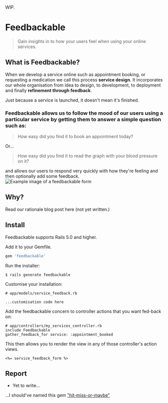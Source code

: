 WIP.

# Feedbackable

> Gain insights in to how your users feel when using your online services.

## What is Feedbackable?

When we develop a service online such as appointment booking, or requesting a medication we call this process **service design**. It incorporates our whole organisation from idea to design, to development, to deployment and finally **refinement through feedback**.

Just because a service is launched, it doesn't mean it's finished.

### **Feedbackable** allows us to follow the mood of our users using a particular service by getting them to answer a simple question such as:

> How easy did you find it to book an appointment today?

Or...

> How easy did you find it to read the graph with your blood pressure on it?

and allows our users to respond very quickly with how they're feeling and then optionally add some feedback.
![Example image of a feedbackable form](https://s3.eu-west-2.amazonaws.com/substrakthealth-public-scratch/feedbackable1.png)


## Why?

Read our rationale blog post here (not yet written.)

## Install

Feedbackable supports Rails 5.0 and higher.

Add it to your Gemfile.

```ruby
gem 'feedbackable'
```

Run the installer:

```shell
$ rails generate feedbackable
```

Customise your installation:

```
# app/models/service_feedback.rb

...customisation code here
```

Add the feedbackable concern to controller actions that you want fed-back on:

```
# app/controllers/my_services_controller.rb
include Feedbackable
gather_feedback_for service: :appointment_booked
```

This then allows you to render the view in any of those controller's action views.

```erb
<%= service_feedback_form %>
```

## Report

* Yet to write...



...I should've named this gem ["hit-miss-or-maybe"](https://www.youtube.com/watch?v=xRfkhy13VvQ)
